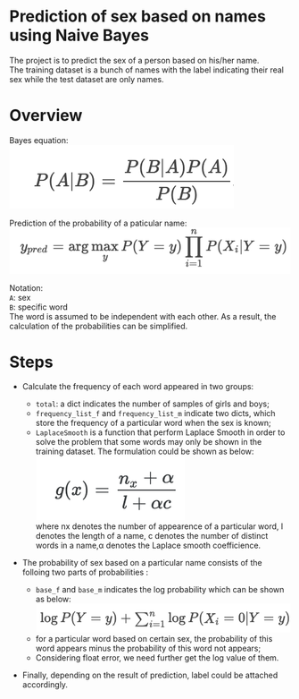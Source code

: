 # Prediction of sex based on names using Naive Bayes
The project is to predict the sex of a person based on his/her name.  
The training dataset is a bunch of names with the label indicating their real sex while the test dataset are only names.

# Overview
Bayes equation:  
![image](https://github.com/RecursiveMatrix/popular_algorithms_data/blob/master/naive_bayes/screenshorts/bayes_equation.jpg)

Prediction of the probability of a paticular name:  
![image](https://github.com/RecursiveMatrix/popular_algorithms_data/blob/master/naive_bayes/screenshorts/bayes_pred.jpg)

Notation:  
`A`: sex  
`B`: specific word  
The word is assumed to be independent with each other. As a result, the calculation of the probabilities can be simplified.

# Steps
- Calculate the frequency of each word appeared in two groups:
  - `total`: a dict indicates the number of samples of girls and boys;
  - `frequency_list_f` and `frequency_list_m` indicate two dicts, which store the frequency of a particular word when the sex is known;
  - `LaplaceSmooth` is a function that perform Laplace Smooth in order to solve the problem that some words may only be shown in the training dataset. The formulation could be shown as below:  
  ![image](https://github.com/RecursiveMatrix/popular_algorithms_data/blob/master/naive_bayes/screenshorts/Laplace_smooth.jpg)  
where nx denotes the number of appearence of a particular word, l denotes the length of a name, c denotes the number of distinct words in a name,α denotes the Laplace smooth coefficience.

- The probability of sex based on a particular name consists of the folloing two parts of probabilities :  
   - `base_f` and `base_m` indicates the log probability which can be shown as below:  
    ![image](https://github.com/RecursiveMatrix/popular_algorithms_data/blob/master/naive_bayes/screenshorts/base_prob.jpg)  
   - for a particular word based on certain sex, the probability of this word appears minus the probability of this word not appears;
   - Considering float error, we need further get the log value of them.
- Finally, depending on the result of prediction, label could be attached accordingly.  
